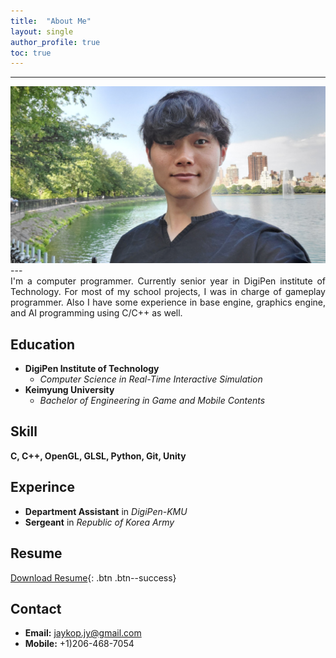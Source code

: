 ```yaml
---
title:  "About Me"
layout: single
author_profile: true
toc: true
---
```

  
---
<div style="text-align:center">
    <a href="/assets/images/face.png"><img src="/assets/images/face.jpg"></a>
</div>
---
<div style="text-align: justify"> I'm a computer programmer. Currently senior year in DigiPen institute of Technology. For most of my school projects, I was in charge of gameplay programmer. Also I have some experience in base engine, graphics engine, and AI programming using C/C++ as well.   </div>
  
Education
---
* **DigiPen Institute of Technology**
    * *Computer Science in Real-Time Interactive Simulation*  
* **Keimyung University**
    * *Bachelor of Engineering in Game and Mobile Contents*
  
Skill
---
**C, C++, OpenGL, GLSL, Python, Git, Unity**

Experince
---
* **Department Assistant** in *DigiPen-KMU*  
* **Sergeant** in *Republic of Korea Army*

Resume
---
[Download Resume](#https://jaykop.github.io/download/Resume-JuyongJeong.pdf){: .btn .btn--success}  

Contact
---
* **Email:** jaykop.jy@gmail.com  
* **Mobile:** +1)206-468-7054
  
<!-- [Facebook](#https://www.facebook.com/jaykop.jy/){: .btn .btn--facebook}
[LinkedIn](#https://www.linkedin.com/in/juyong-jeong/){: .btn .btn--linkedin}
[Github](#https://github.com/jaykop/){: .btn .btn--dark} -->
  
